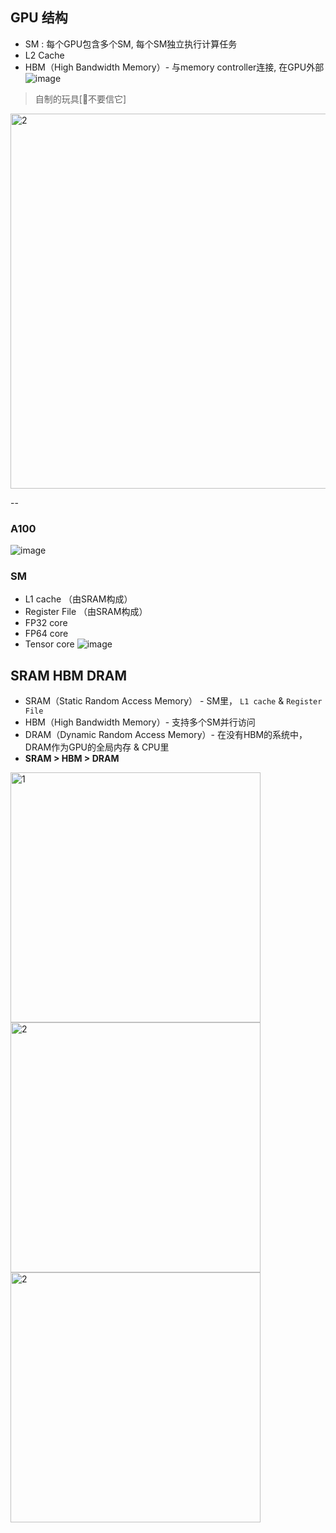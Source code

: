 ## GPU 结构
- SM : 每个GPU包含多个SM, 每个SM独立执行计算任务
- L2 Cache
- HBM（High Bandwidth Memory）- 与memory controller连接, 在GPU外部
![image](https://github.com/hinswhale/AI-Learning/assets/22999866/4d6c59d6-ebbd-4857-9c0c-b0c6311b3576)

> 自制的玩具[🙅不要信它]
<img width="600" length="800" alt="2" src="https://github.com/hinswhale/AI-Learning/assets/22999866/041c5dc9-690f-4394-b8b2-385e54833e94">

--

### A100
![image](https://github.com/hinswhale/AI-Learning/assets/22999866/eddd26a2-2a4d-4fd9-b7d4-12a60482d95c)

### SM
- L1 cache （由SRAM构成）
- Register File （由SRAM构成）
- FP32 core
- FP64 core
- Tensor core
![image](https://github.com/hinswhale/AI-Learning/assets/22999866/b0818c7d-9f7e-4b8a-bd0b-53798d60864b)

## SRAM HBM  DRAM
- SRAM（Static Random Access Memory） - SM里， `L1 cache` &  `Register File `
- HBM（High Bandwidth Memory）- 支持多个SM并行访问
- DRAM（Dynamic Random Access Memory）- 在没有HBM的系统中，DRAM作为GPU的全局内存 & CPU里
- **SRAM > HBM > DRAM**


<img width="400" length="500" alt="1" src="https://github.com/hinswhale/AI-Learning/assets/22999866/1b8cffef-f3a6-4a82-8ed5-6a618823cfc3">
<img width="400" length="500" alt="2" src="https://github.com/hinswhale/AI-Learning/assets/22999866/4deecb4d-54f3-4966-82d3-1b25b82027a0">
<img width="400" length="500" alt="2" src="https://github.com/hinswhale/AI-Learning/assets/22999866/fe65144a-7810-4eca-91ed-39235c902369">

